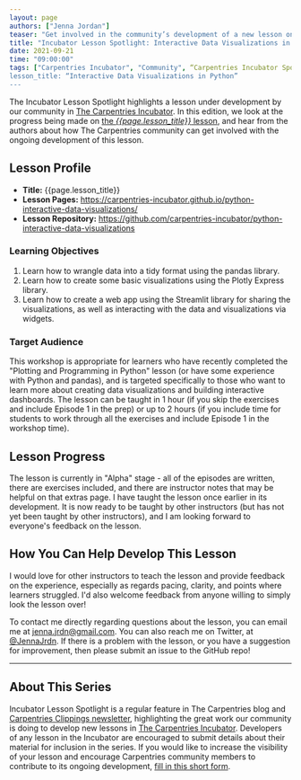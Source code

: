 ```yaml
---
layout: page
authors: ["Jenna Jordan"]
teaser: "Get involved in the community’s development of a new lesson on how to create interactive data visualizations in Python."
title: "Incubator Lesson Spotlight: Interactive Data Visualizations in Python"
date: 2021-09-21
time: "09:00:00"
tags: ["Carpentries Incubator", "Community", “Carpentries Incubator Spotlight"]
lesson_title: “Interactive Data Visualizations in Python”
---
```


The Incubator Lesson Spotlight highlights a lesson under development by our community in [The Carpentries Incubator][incubator]. In this edition, we look at the progress being made on [the _{{page.lesson_title}}_ lesson][lesson-pages], and hear from the authors about how The Carpentries community can get involved with the ongoing development of this lesson.

## Lesson Profile

* **Title:** {{page.lesson_title}}
* **Lesson Pages:** https://carpentries-incubator.github.io/python-interactive-data-visualizations/
* **Lesson Repository:** https://github.com/carpentries-incubator/python-interactive-data-visualizations

### Learning Objectives

1. Learn how to wrangle data into a tidy format using the pandas library.
2. Learn how to create some basic visualizations using the Plotly Express library.
3. Learn how to create a web app using the Streamlit library for sharing the visualizations, as well as interacting with the data and visualizations via widgets.

### Target Audience

This workshop is appropriate for learners who have recently completed the "Plotting and Programming in Python" lesson (or have some experience with Python and pandas), and is targeted specifically to those who want to learn more about creating data visualizations and building interactive dashboards. The lesson can be taught in 1 hour (if you skip the exercises and include Episode 1 in the prep) or up to 2 hours (if you include time for students to work through all the exercises and include Episode 1 in the workshop time).

## Lesson Progress

The lesson is currently in "Alpha" stage - all of the episodes are written, there are exercises included, and there are instructor notes that may be helpful on that extras page. I have taught the lesson once earlier in its development. It is now ready to be taught by other instructors (but has not yet been taught by other instructors), and I am looking forward to everyone's feedback on the lesson.

## How You Can Help Develop This Lesson

I would love for other instructors to teach the lesson and provide feedback on the experience, especially as regards pacing, clarity, and points where learners struggled. I'd also welcome feedback from anyone willing to simply look the lesson over!

To contact me directly regarding questions about the lesson, you can email me at [jenna.jrdn@gmail.com](mailto:jenna.jrdn@gmail.com). You can also reach me on Twitter, at [@JennaJrdn](https://twitter.com/JennaJrdn). If there is a problem with the lesson, or you have a suggestion for improvement, then please submit an issue to the GitHub repo!

------

## About This Series

Incubator Lesson Spotlight is a regular feature in The Carpentries blog and [Carpentries Clippings newsletter][newsletter], highlighting the great work our community is doing to develop new lessons in [The Carpentries Incubator][incubator]. Developers of any lesson in the Incubator are encouraged to submit details about their material for inclusion in the series. If you would like to increase the visibility of your lesson and encourage Carpentries community members to contribute to its ongoing development, [fill in this short form][ils-form].

<!-- link references -->
[ils-form]: https://forms.gle/cCuLATAEomfdFejs9
[incubator]: https://github.com/carpentries-incubator/
[lesson-pages]: https://carpentries-incubator.github.io/python-interactive-data-visualizations/
[newsletter]: https://carpentries.org/newsletter/
